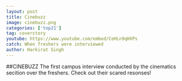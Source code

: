 ```yaml
---
layout: post
title: Cinebuzz
image: cinebuzz.png
categories: ['top21']
tag: coverstory
youtube: https://www.youtube.com/embed/CeHLn9qHXPs
catch: When freshers were interviewed
author: Harkirat Singh
---
```

##CINEBUZZ
The first campus interview conducted by the cinematics secition over the freshers.
Check out their scared resonses!
